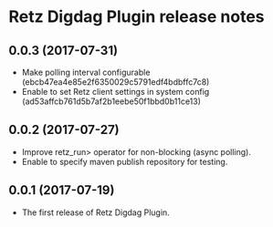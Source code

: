 # Retz Digdag Plugin release notes

## 0.0.3 (2017-07-31)

* Make polling interval configurable (ebcb47ea4e85e2f6350029c5791edf4bdbffc7c8)
* Enable to set Retz client settings in system config (ad53affcb761d5b7af2b1eebe50f1bbd0b11ce13)

## 0.0.2 (2017-07-27)

* Improve retz_run> operator for non-blocking (async polling).
* Enable to specify maven publish repository for testing.

## 0.0.1 (2017-07-19)

* The first release of Retz Digdag Plugin.